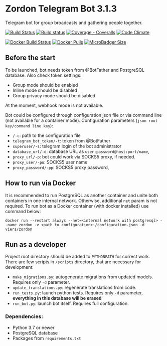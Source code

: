 # Zordon Telegram Bot 3.1.3

Telegram bot for group broadcasts and gathering people together.

[![Build Status](https://travis-ci.org/KrusnikViers/Zordon.svg)](https://travis-ci.org/KrusnikViers/Zordon)
[![Build status](https://ci.appveyor.com/api/projects/status/5ek9c42yy2usr23h?svg=true)](https://ci.appveyor.com/project/KrusnikViers/zordon)
[![Coverage - Coveralls](https://coveralls.io/repos/github/KrusnikViers/Zordon/badge.svg)](https://coveralls.io/github/KrusnikViers/Zordon?branch=master)
[![Code Climate](https://codeclimate.com/github/KrusnikViers/Zordon/badges/gpa.svg)](https://codeclimate.com/github/KrusnikViers/Zordon)

[![Docker Build Status](https://img.shields.io/docker/build/viers/zordon.svg)](https://hub.docker.com/r/viers/zordon/)
[![Docker Pulls](https://img.shields.io/docker/pulls/viers/zordon.svg)](https://hub.docker.com/r/viers/zordon/)
[![MicroBadger Size](https://images.microbadger.com/badges/image/viers/zordon.svg)](https://hub.docker.com/r/viers/zordon/)

## Before the start
To be launched, bot needs token from @BotFather and PostgreSQL database. Also check token settings:
* Group mode should be enabled
* Inline mode should be disabled
* Group privacy mode should be disabled

At the moment, webhook mode is not available.

Bot could be configured through configuration json file or via command line (not available for a container mode). Configuration parameters (`json root key/command line key`):
* `/-c`: path to the configuration file
* `telegram_bot_token/-t`: token from @BotFather
* `superuser/-s`: telegram login of the bot administrator
* `database_url/-d`: database URL as `user:password@host:port/name`,
* `proxy_url/-p`: bot could work via SOCKS5 proxy, if needed.
* `proxy_user/-pu`: SOCKS5 user name
* `proxy_password/-pp`: SOCKS5 proxy password,

## How to run via Docker

It is recommended to run PostgreSQL as another container and unite both containers in one internal network. Otherwise, additional `net` param is not required. To run bot as a Docker container (with docker installed) use command below: 

`docker run --restart always --net=<internal network with postgresql> --name zordon -v <path to configuration>:/configuration.json -d viers/zordon`

## Run as a developer

Project root directory should be added to `PYTHONPATH` for correct work. There are few scripts in `/scripts` directory, that are necessary for development:
* `make_migrations.py`: autogenerate migrations from updated models. Requires only `-d` parameter.
* `update_translations.py`: regenerate translations from code.
* `run_tests.py`: launch python tests. Requires only `-d` parameter, **everything in this database will be erased**
* `run_bot.py`: launch bot itself. Requires full configuration. 

### Dependencies:

* Python 3.7 or newer
* PostgreSQL database
* Packages from `requirements.txt`
